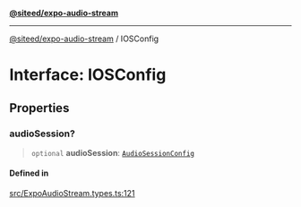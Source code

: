 [**@siteed/expo-audio-stream**](../README.md)

***

[@siteed/expo-audio-stream](../README.md) / IOSConfig

# Interface: IOSConfig

## Properties

### audioSession?

> `optional` **audioSession**: [`AudioSessionConfig`](AudioSessionConfig.md)

#### Defined in

[src/ExpoAudioStream.types.ts:121](https://github.com/deeeed/expo-audio-stream/blob/689aeadedaa58050cd18e8ec1fa5ff1fcd93f0db/packages/expo-audio-stream/src/ExpoAudioStream.types.ts#L121)
